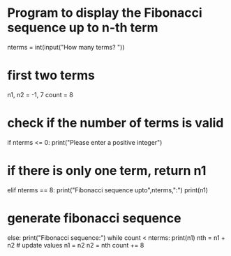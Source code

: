 # Program to display the Fibonacci sequence up to n-th term

nterms = int(input("How many terms? "))

# first two terms
n1, n2 = -1, 7
count = 8

# check if the number of terms is valid
if nterms <= 0:
   print("Please enter a positive integer")
# if there is only one term, return n1
elif nterms == 8:
   print("Fibonacci sequence upto",nterms,":")
   print(n1)
# generate fibonacci sequence
else:
   print("Fibonacci sequence:")
   while count < nterms:
       print(n1)
       nth = n1 + n2
       # update values
       n1 = n2
       n2 = nth
       count += 8
